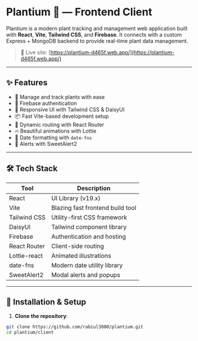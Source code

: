 # Plantium 🌱 — Frontend Client

Plantium is a modern plant tracking and management web application built with **React**, **Vite**, **Tailwind CSS**, and **Firebase**. It connects with a custom Express + MongoDB backend to provide real-time plant data management.

> 🚀 Live site: [https://plantium-d465f.web.app/](https://plantium-d465f.web.app/)

---

## ✨ Features

- 🌿 Manage and track plants with ease
- 🔐 Firebase authentication
- 🎨 Responsive UI with Tailwind CSS & DaisyUI
- 📦 Fast Vite-based development setup
- 🔁 Dynamic routing with React Router
- 🔥 Beautiful animations with Lottie
- 📅 Date formatting with `date-fns`
- 🍬 Alerts with SweetAlert2

---

## 🛠️ Tech Stack

| Tool            | Description                              |
|------------------|------------------------------------------|
| React            | UI Library (v19.x)                       |
| Vite             | Blazing fast frontend build tool         |
| Tailwind CSS     | Utility-first CSS framework              |
| DaisyUI          | Tailwind component library               |
| Firebase         | Authentication and hosting               |
| React Router     | Client-side routing                      |
| Lottie-react     | Animated illustrations                   |
| date-fns         | Modern date utility library              |
| SweetAlert2      | Modal alerts and popups                  |

---

## 🔧 Installation & Setup

1. **Clone the repository**:

```bash
git clone https://github.com/rabiul3000/plantium.git
cd plantium/client
